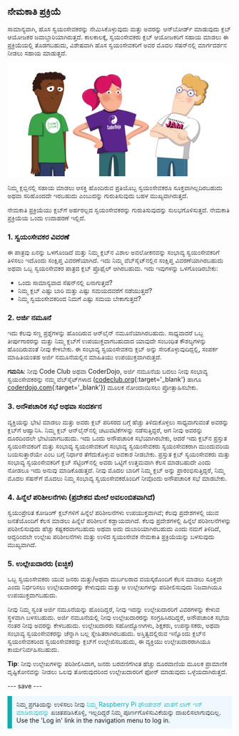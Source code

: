 ## ನೇಮಕಾತಿ ಪ್ರಕ್ರಿಯೆ

ಸಾಮಾನ್ಯವಾಗಿ, ಹೊಸ ಸ್ವಯಂಸೇವಕರನ್ನು ನೇಮಿಸಿಕೊಳ್ಳುವುದು ಮತ್ತು ಅವರನ್ನು ಆನ್‌ಬೋರ್ಡ್ ಮಾಡುವುದು ಕ್ಲಬ್ ಆಯೋಜಕರ ಜವಾಬ್ದಾರಿಯಾಗಿರುತ್ತದೆ. ಕಾಲಕಾಲಕ್ಕೆ, ಸ್ವಯಂಸೇವಕರು ಕ್ಲಬ್ ಆಯೋಜಕರಿಗೆ ಸಹಾಯ ಮಾಡಲು ಈ ಪ್ರಕ್ರಿಯೆಯಲ್ಲಿ ತೊಡಗಬಹುದು, ವಿಶೇಷವಾಗಿ ಹೊಸ ಸ್ವಯಂಸೇವಕರಿಗೆ ಅವರ ಮೊದಲ ಸೆಷನ್‌ನಲ್ಲಿ ಮಾರ್ಗದರ್ಶನ ನೀಡಲು ಸಹಾಯ ಮಾಡುತ್ತದೆ.

![ಮೂವರು ಸ್ವಯಂಸೇವಕರು ನಿಂತಿದ್ದಾರೆ.](images/2-RPF-Volunteers.png)

ನಿಮ್ಮ ಕ್ಲಬ್ಬಿನಲ್ಲಿ ಸಹಾಯ ಮಾಡಲು ಆಸಕ್ತಿ ಹೊಂದಿರುವ ಪ್ರತಿಯೊಬ್ಬ ಸ್ವಯಂಸೇವಕರೂ ಸೂಕ್ತವಾಗಿಲ್ಲದಿರಬಹುದು ಅಥವಾ ಸರಿಹೊಂದದೇ ಇರಬಹುದು ಎಂಬುದನ್ನು ಗುರುತಿಸುವುದು ಬಹಳ ಮುಖ್ಯವಾಗಿರುತ್ತದೆ.

ನೇಮಕಾತಿ ಪ್ರಕ್ರಿಯೆಯು ಕ್ಲಬ್‌ಗೆ ಅರ್ಹರಲ್ಲದ ಸ್ವಯಂಸೇವಕರನ್ನು ಗುರುತಿಸುವುದನ್ನು ಸುಲಭಗೊಳಿಸುತ್ತದೆ. ನೇಮಕಾತಿ ಪ್ರಕ್ರಿಯೆಯ ಒಂದು ಉದಾಹರಣೆ ಇಲ್ಲಿದೆ.

### 1. ಸ್ವಯಂಸೇವಕರ ವಿವರಣೆ


ಈ ಪಾತ್ರವು ಏನನ್ನು ಒಳಗೊಂಡಿದೆ ಮತ್ತು ನಿಮ್ಮ ಕ್ಲಬ್‌ನ ವಿಶಾಲ ಅವಲೋಕನವನ್ನು ಸಂಭಾವ್ಯ ಸ್ವಯಂಸೇವಕರಿಗೆ ತಿಳಿಸಲು ಇದೊಂದು ಸಂಕ್ಷಿಪ್ತ ವಿವರಣೆಯಾಗಿದೆ. ಇದು ನಿಮ್ಮ ವೆಬ್‌ಸೈಟ್‌ನಲ್ಲಿನ ಸಂಕ್ಷಿಪ್ತ ವಿವರಣೆಯಾಗಿರಬಹುದು ಅಥವಾ ಒಬ್ಬ ಸ್ವಯಂಸೇವಕರ ಪಾತ್ರದ ಕ್ಲಬ್ ಪ್ರೊಫೈಲ್ ಆಗಿರಬಹುದು. ಇದು ಇವುಗಳನ್ನು ಒಳಗೊಂಡಿರಬೇಕು:

* ಒಂದು ಸಾಮಾನ್ಯವಾದ ಸೆಷನ್‌ನಲ್ಲಿ ಏನಾಗುತ್ತದೆ?
* ನಿಮ್ಮ ಕ್ಲಬ್ ಎಷ್ಟು ಬಾರಿ ಮತ್ತು ಎಷ್ಟು ಸಮಯದವರೆಗೆ ನಡೆಯುತ್ತದೆ?
* ನಿಮ್ಮ ಸ್ವಯಂಸೇವಕರಿಂದ ನಿಮಗೆ ಎಷ್ಟು ಸಮಯ ಬೇಕಾಗುತ್ತದೆ?

### 2. ಅರ್ಜಿ ನಮೂನೆ

ಇದು ಕೆಲವು ಸಣ್ಣ ಪ್ರಶ್ನೆಗಳನ್ನು ಹೊಂದಿರುವ ಆನ್‌ಲೈನ್‌ ನಮೂನೆಯಾಗಿರಬಹುದು. ಸಾಧ್ಯವಾದರೆ ಒಬ್ಬ ತೀರ್ಪುಗಾರರನ್ನು ಮತ್ತು ನಿಮ್ಮ ಕ್ಲಬ್‌ಗೆ ಉಪಯುಕ್ತವಾಗಬಹುದಾದ ಯಾವುದೇ ಸಂಬಂಧಿತ ಕೌಶಲ್ಯಗಳನ್ನು ಹೊಂದಿರುವಂತೆ ನೀವು ಕೇಳಬೇಕು. ಈ ಸಂಭಾವ್ಯ ಸ್ವಯಂಸೇವಕನು ಕ್ಲಬ್ ಅನ್ನು ಸೇರಿಕೊಳ್ಳುವುದಿದ್ದಲ್ಲಿ, ಸಂಪರ್ಕ ಮಾಹಿತಿಯಂತಹ ಅರ್ಜಿ ನಮೂನೆಯಲ್ಲಿನ ಮಾಹಿತಿಯು ಉಪಯುಕ್ತವಾಗಿರುತ್ತದೆ.

**ಗಮನಿಸಿ**: ನೀವು Code Club ಅಥವಾ CoderDojo, ಅರ್ಜಿ ನಮೂನೆಯ ಬದಲು ನೀವು ಸಂಭಾವ್ಯ ಸ್ವಯಂಸೇವಕರನ್ನು ನಮ್ಮ ವೆಬ್‌ಸೈಟ್‌ಗಳಾದ ([codeclub.org](https://codeclub.org){:target='_blank'} ಹಾಗೂ [coderdojo.com](https://coderdojo.com){:target='_blank'}) ಮೂಲಕ ನೋಂದಾಯಿಸಲು ಪ್ರೋತ್ಸಾಹಿಸಬೇಕು.

### 3. ಅನೌಪಚಾರಿಕ ಸಭೆ ಅಥವಾ ಸಂದರ್ಶನ

ವ್ಯಕ್ತಿಯನ್ನು ಭೇಟಿ ಮಾಡಲು ಮತ್ತು ಅವರು ಕ್ಲಬ್ ಪರಿಸರದ ಬಗ್ಗೆ ಹೆಚ್ಚು ತಿಳಿದುಕೊಳ್ಳಲು ಸಾಧ್ಯವಾಗುವಂತೆ ಅವರನ್ನು ಕ್ಲಬ್‌ಗೆ ಆಹ್ವಾನಿಸಿ. ನಿಮ್ಮ ಕ್ಲಬ್ ಆನ್‌ಲೈನ್‌‌ನಲ್ಲಿ ಚಟುವಟಿಕೆಗಳನ್ನು ನಡೆಸುತ್ತಿದ್ದರೆ, ಆಗ ನೀವು ಅವರನ್ನು ದೂರದಿಂದಲೇ ಭೇಟಿಯಾಗಬಹುದು. ಇದು ಒಂದು ಅನೌಪಚಾರಿಕ ಸಭೆಯಾಗಿರಬೇಕು, ಆದರೆ ಇದು ಕ್ಲಬ್‌ನ ಪ್ರಸ್ತುತ ಸ್ವಯಂಸೇವಕರಿಗೆ ಮತ್ತು ಸಂಭಾವ್ಯ ಸ್ವಯಂಸೇವಕರಿಗೆ ಸಂಭಾವ್ಯ ಸ್ವಯಂಸೇವಕರು ಸ್ವಯಂಸೇವಕರಾಗಿ ಮುಂದುವರಿಯ ಬಯಸುತ್ತಾರೆಯೇ ಎಂಬ ಬಗ್ಗೆ ನಿರ್ಧಾರ ತೆಗೆದುಕೊಳ್ಳುವ ಅವಕಾಶ ನೀಡಬೇಕು. ಪ್ರಸ್ತುತ ಕ್ಲಬ್ ಸ್ವಯಂಸೇವಕರು ಮತ್ತು ಸಂಭಾವ್ಯ ಸ್ವಯಂಸೇವಕರಿಗೆ ಕ್ಲಬ್ ಸೆಟ್ಟಿಂಗ್‌ನಲ್ಲಿ ಅವರು ಒಟ್ಟಿಗೆ ಉತ್ತಮವಾಗಿ ಕೆಲಸ ಮಾಡಬಹುದೇ ಎಂದು ನೋಡಲೂ ಇದು ಅನುವು ಮಾಡಿಕೊಡುತ್ತದೆ. ನೀವು ಮೊದಲ ಬಾರಿಗೆ ನಿಮ್ಮ ಕ್ಲಬ್ ಅನ್ನು ಪ್ರಾರಂಭಿಸುತ್ತಿದ್ದರೆ, ನಿಮ್ಮ ಮೊದಲ ಸೆಷನ್‌ಗೆ ಮೊದಲು ನಿಮ್ಮ ಸಂಭಾವ್ಯ ಸ್ವಯಂಸೇವಕರೊಂದಿಗೆ ನೀವೊಂದು ಅನೌಪಚಾರಿಕ ಸಭೆ ಮಾಡಬೇಕು.

### 4. ಹಿನ್ನೆಲೆ ಪರಿಶೀಲನೆಗಳು (ಪ್ರದೇಶದ ಮೇಲೆ ಅವಲಂಬಿತವಾಗಿದೆ)

ಸ್ವಯಂಪ್ರೇರಿತ ಕೋಡಿಂಗ್ ಕ್ಲಬ್‌ಗಳಿಗೆ ಹಿನ್ನೆಲೆ ಪರಿಶೀಲನೆಗಳು ಉಪಯುಕ್ತವಾಗಿವೆ; ಕೆಲವು ಪ್ರದೇಶಗಳಲ್ಲಿ ಯುವ ಜನತೆಯೊಂದಿಗೆ ಕೆಲಸ ಮಾಡಲು ಹಿನ್ನೆಲೆ ಪರಿಶೀಲನೆ ಕಡ್ಡಾಯವಾಗಿದೆ. ಕೆಲವು ಪ್ರದೇಶಗಳಲ್ಲಿ ಹಿನ್ನೆಲೆ ಪರಿಶೀಲನೆಗಳನ್ನು ಪರಿಶೀಲಿಸುವುದು ಹೆಚ್ಚು ಕಷ್ಟಕರವಾಗಬಹುದು ಅಥವಾ ಅದು ದುಬಾರಿಯಾಗಿರಬಹುದು ಎಂದು ನಮಗೆ ತಿಳಿದಿದೆ, ಆದ್ದರಿಂದಲೇ ಉಲ್ಲೇಖ ಪರಿಶೀಲನೆಗಳು ಮತ್ತು ಉಳಿದ ಸ್ವಯಂಸೇವಕ ನೇಮಕಾತಿ ಪ್ರಕ್ರಿಯೆಯನ್ನು ಬಳಸುವುದು ಮುಖ್ಯವಾಗಿದೆ.

### 5. ಉಲ್ಲೇಖದಾರರು (ಐಚ್ಛಿಕ)

ಒಬ್ಬ ಸ್ವಯಂಸೇವಕರು ಯುವ ಜನರು ಮತ್ತು/ಅಥವಾ ದುರ್ಬಲರಾದ ವಯಸ್ಕರೊಂದಿಗೆ ಕೆಲಸ ಮಾಡಲು ಸೂಕ್ತವೇ ಎಂದು ನಿರ್ಧರಿಸಲು ಉಲ್ಲೇಖದಾರರನ್ನು ಕೇಳುವುದು ಮತ್ತು ಆ ಉಲ್ಲೇಖಗಳನ್ನು ಪರಿಶೀಲಿಸುವುದು ನಿಜವಾಗಿಯೂ ಉಪಯುಕ್ತವಾಗಬಹುದು.

ನೀವು ನಿಮ್ಮ ಸ್ವಂತ ಅರ್ಜಿ ನಮೂನೆಯನ್ನು ಹೊಂದಿದ್ದರೆ, ನೀವು ಇದನ್ನು ಉಲ್ಲೇಖದಾರರಿಗೆ ವಿವರಗಳನ್ನು ಕೇಳುವ ಸ್ಥಳವಾಗಿ ಬಳಸಬಹುದು. ಅರ್ಜಿ ನಮೂನೆಯಲ್ಲಿ ನೀವು ಉಲ್ಲೇಖದಾರರನ್ನು ಸಂಗ್ರಹಿಸಿರದಿದ್ದರೆ, ಅನೌಪಚಾರಿಕ ಸಭೆಯ ನಂತರ ನೀವು ಅವರನ್ನು ಕೇಳಬಹುದು. ಉಲ್ಲೇಖದಾರರು ಸಹೋದ್ಯೋಗಿಗಳು, ಶಿಕ್ಷಕರು, ಉಪನ್ಯಾಸಕರು, ಅಥವಾ ಸಂಭಾವ್ಯ ಸ್ವಯಂಸೇವಕರನ್ನು ಚೆನ್ನಾಗಿ ಬಲ್ಲ ಸ್ನೇಹಿತರಾಗಿರಬಹುದು. ಅಸ್ತಿತ್ವದಲ್ಲಿರುವ ಇನ್ನೊಂದು ಕ್ಲಬ್‌ನ ಸ್ವಯಂಸೇವಕರಿಂದ ಸ್ವಯಂಸೇವಕರನ್ನು ಕ್ಲಬ್‌ಗೆ ಉಲ್ಲೇಖಿಸಬಹುದು, ಈ ವ್ಯಕ್ತಿಯು ಉಲ್ಲೇಖದಾರರಾಗಿಯೂ ಕಾರ್ಯನಿರ್ವಹಿಸಬಹುದು.

**Tip**: ನೀವು ಉಲ್ಲೇಖಗಳನ್ನು ಪರಿಶೀಲಿಸಿದಾಗ, ಜನರು ಬರವಣಿಗೆಗಿಂತ ಹೆಚ್ಚು ದೂರವಾಣಿಯ ಮೂಲಕ ಪ್ರಾಮಾಣಿಕ ದೃಷ್ಟಿಕೋನವನ್ನು ನೀಡಲು ಒಲವು ತೋರುವುದರಿಂದ ಉಲ್ಲೇಖದಾರರಿಗೆ ಫೋನ್ ಮಾಡುವುದು ಒಳ್ಳೆಯದಾಗಿರುತ್ತದೆ.

--- save ---

<p style="border-left: solid; border-width:10px; border-color: #0faeb0; background-color: aliceblue; padding: 10px;">
ನಿಮ್ಮ ಪ್ರಗತಿಯನ್ನು ಉಳಿಸಲು ನೀವು <span style="color: #0faeb0"> ನಿಮ್ಮ Raspberry Pi ಫೌಂಡೇಶನ್ ಖಾತೆಗೆ ಲಾಗ್ ಇನ್ ಮಾಡಿರುವುದನ್ನು</span> ಖಚಿತಪಡಿಸಿಕೊಳ್ಳಿ, ಇಲ್ಲದಿದ್ದರೆ ನಿಮ್ಮ ಪೂರ್ಣಗೊಳಿಸುವಿಕೆಯನ್ನು ದಾಖಲಿಸಲಾಗುವುದಿಲ್ಲ. Use the 'Log in' link in the navigation menu to log in.
</p>
